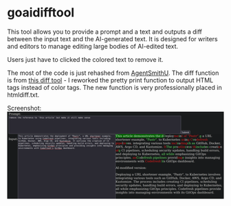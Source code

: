 # goaidifftool

This tool allows you to provide a prompt and a text and outputs a diff between the input text and the AI-generated text. It is designed for writers and editors to manage editing large bodies of AI-edited text.

Users just have to clicked the colored text to remove it.

The most of the code is just rehashed from [AgentSmithU](https://github.com/mattyleecifer/AgentSmithU). The diff function is from [this diff tool](https://github.com/sergi/go-diff/diffmatchpatch) - I reworked the pretty print function to output HTML tags instead of color tags. The new function is very professionally placed in htmldiff.txt.   

Screenshot:
![Screenshot](https://github.com/mattyleecifer/goaidifftool/blob/main/examples/demo.png)

